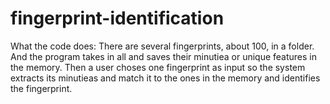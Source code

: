 # fingerprint-identification

What the code does: There are several fingerprints, about 100, in a folder. And the program takes in all and saves their minutiea or unique features in the memory. Then a user choses one fingerprint as input so the system extracts its minutieas and match it to the ones in the memory and identifies the fingerprint.

